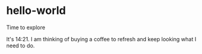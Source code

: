 # hello-world
Time to explore 

It's 14:21. I am thinking of buying a coffee to refresh and keep looking what I need to do. 

